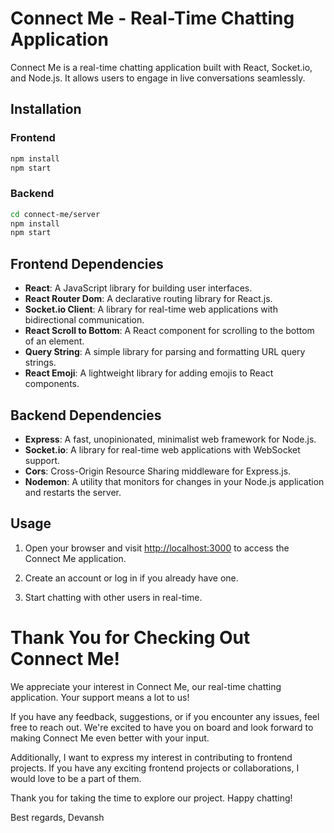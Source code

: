 # Connect Me - Real-Time Chatting Application

Connect Me is a real-time chatting application built with React, Socket.io, and Node.js. It allows users to engage in live conversations seamlessly.

## Installation

### Frontend

```bash
npm install
npm start
```

### Backend

```bash
cd connect-me/server
npm install
npm start
```

## Frontend Dependencies

- **React**: A JavaScript library for building user interfaces.
- **React Router Dom**: A declarative routing library for React.js.
- **Socket.io Client**: A library for real-time web applications with bidirectional communication.
- **React Scroll to Bottom**: A React component for scrolling to the bottom of an element.
- **Query String**: A simple library for parsing and formatting URL query strings.
- **React Emoji**: A lightweight library for adding emojis to React components.

## Backend Dependencies

- **Express**: A fast, unopinionated, minimalist web framework for Node.js.
- **Socket.io**: A library for real-time web applications with WebSocket support.
- **Cors**: Cross-Origin Resource Sharing middleware for Express.js.
- **Nodemon**: A utility that monitors for changes in your Node.js application and restarts the server.

## Usage

1. Open your browser and visit [http://localhost:3000](http://localhost:3000) to access the Connect Me application.

2. Create an account or log in if you already have one.

3. Start chatting with other users in real-time.


# Thank You for Checking Out Connect Me!

We appreciate your interest in Connect Me, our real-time chatting application. Your support means a lot to us!

If you have any feedback, suggestions, or if you encounter any issues, feel free to reach out. We're excited to have you on board and look forward to making Connect Me even better with your input.

Additionally, I want to express my interest in contributing to frontend projects. If you have any exciting frontend projects or collaborations, I would love to be a part of them.

Thank you for taking the time to explore our project. Happy chatting!

Best regards,
Devansh




